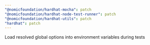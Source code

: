 ```yaml
---
"@nomicfoundation/hardhat-mocha": patch
"@nomicfoundation/hardhat-node-test-runner": patch
"@nomicfoundation/hardhat-utils": patch
"hardhat": patch
---
```


Load resolved global options into environment variables during tests
